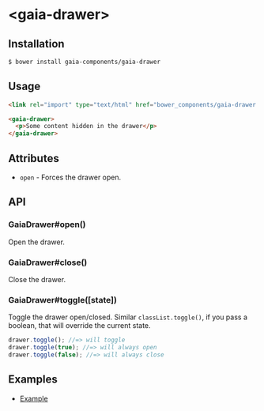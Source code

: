 # &lt;gaia-drawer&gt;

## Installation

```bash
$ bower install gaia-components/gaia-drawer
```

## Usage

```html
<link rel="import" type="text/html" href="bower_components/gaia-drawer.html">
```

```html
<gaia-drawer>
  <p>Some content hidden in the drawer</p>
</gaia-drawer>
```

## Attributes

- `open` - Forces the drawer open.

## API

### GaiaDrawer#open()

Open the drawer.

### GaiaDrawer#close()

Close the drawer.

### GaiaDrawer#toggle([state])

Toggle the drawer open/closed. Similar `classList.toggle()`, if you pass a boolean, that will override the current state.

```js
drawer.toggle(); //=> will toggle
drawer.toggle(true); //=> will always open
drawer.toggle(false); //=> will always close
```

## Examples

- [Example](http://gaia-components.github.io/gaia-drawer/examples/)
